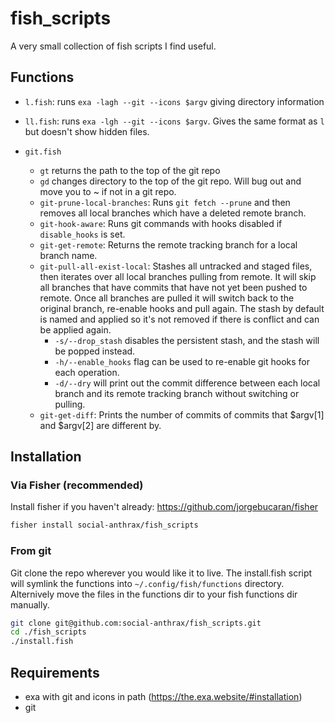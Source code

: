 # fish_scripts

A very small collection of fish scripts I find useful.

## Functions

- `l.fish`: runs `exa -lagh --git --icons $argv` giving directory information

- `ll.fish`: runs `exa -lgh --git --icons $argv`. Gives the same format as `l` but doesn't show hidden files.

- `git.fish`
  - `gt` returns the path to the top of the git repo
  - `gd` changes directory to the top of the git repo. Will bug out and move you to ~ if not in a git repo.
  - `git-prune-local-branches`: Runs `git fetch --prune` and then removes all local branches which have a deleted remote branch.
  - `git-hook-aware`: Runs git commands with hooks disabled if `disable_hooks` is set.
  - `git-get-remote`: Returns the remote tracking branch for a local branch name.
  - `git-pull-all-exist-local`: Stashes all untracked and staged files, then iterates over all local branches pulling from remote. It will skip all branches that have commits that have not yet been pushed to remote. Once all branches are pulled it will switch back to the original branch, re-enable hooks and pull again. The stash by default is named and applied so it's not removed if there is conflict and can be applied again.
    - `-s/--drop_stash` disables the persistent stash, and the stash will be popped instead.
    - `-h/--enable_hooks` flag can be used to re-enable git hooks for each operation.
    - `-d/--dry` will print out the commit difference between each local branch and its remote tracking branch without switching or pulling.
  - `git-get-diff`: Prints the number of commits of commits that $argv[1] and $argv[2] are different by.

## Installation

### Via Fisher (recommended)

Install fisher if you haven't already: <https://github.com/jorgebucaran/fisher>

```sh
fisher install social-anthrax/fish_scripts
```

### From git

Git clone the repo wherever you would like it to live. The install.fish script will symlink the functions into `~/.config/fish/functions` directory.
Alternively move the files in the functions dir to your fish functions dir manually.

```sh
git clone git@github.com:social-anthrax/fish_scripts.git
cd ./fish_scripts
./install.fish
```

## Requirements

- exa with git and icons in path (<https://the.exa.website/#installation>)
- git
